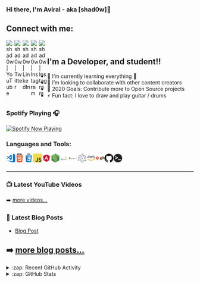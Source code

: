 ### Hi there, I'm Aviral - aka [shad0w]👋

<!-- [![Website](https://img.shields.io/website?label=codeSTACKr.com&style=for-the-badge&url=https%3A%2F%2Fcodestackr.com)](https://codestackr.com)-->
## Connect with me:

[<img align="left" alt="shad0w | YouTube" width="22px" src="https://cdn.jsdelivr.net/npm/simple-icons@v3/icons/youtube.svg" />][youtube]
[<img align="left" alt="shad0w | Twitter" width="22px" src="https://cdn.jsdelivr.net/npm/simple-icons@v3/icons/twitter.svg" />][twitter]
[<img align="left" alt="shad0w | LinkedIn" width="22px" src="https://cdn.jsdelivr.net/npm/simple-icons@v3/icons/linkedin.svg" />][linkedin]
[<img align="left" alt="shad0w | Instagram" width="22px" src="https://cdn.jsdelivr.net/npm/simple-icons@v3/icons/instagram.svg" />][instagram]
[<img align="left" alt="shad0w | Instagram" width="22px" src="https://cdn.jsdelivr.net/npm/simple-icons@v3/icons/discord.svg" />][discord]

<br/>

## I'm a Developer, and student!!

- 🌱 I’m currently learning everything 🤣
- 👯 I’m looking to collaborate with other content creators
- 🥅 2020 Goals: Contribute more to Open Source projects
- ⚡ Fun fact: I love to draw and play guitar / drums

### Spotify Playing 🎧

[<img src="https://spotify-now-playing.shad0wap.vercel.app/api/spotify-playing" alt="Spotify Now Playing" width="350" />](https://open.spotify.com/user/0x2oxblk5amf33db7upd4jokd)
### Languages and Tools:

<img align="left" alt="Visual Studio Code" width="24px" src="https://raw.githubusercontent.com/github/explore/80688e429a7d4ef2fca1e82350fe8e3517d3494d/topics/visual-studio-code/visual-studio-code.png"/>
<img align="left" alt="HTML" width="24px" src="https://raw.githubusercontent.com/github/explore/80688e429a7d4ef2fca1e82350fe8e3517d3494d/topics/html/html.png"/>
<img align="left" alt="CSS" width="24px" src="https://raw.githubusercontent.com/github/explore/80688e429a7d4ef2fca1e82350fe8e3517d3494d/topics/css/css.png"/>
<img align="left" alt="JavaScript" width="24px" src="https://raw.githubusercontent.com/github/explore/80688e429a7d4ef2fca1e82350fe8e3517d3494d/topics/javascript/javascript.png"/>
<img align="left" alt="Angular" width="24px" src="https://raw.githubusercontent.com/github/explore/80688e429a7d4ef2fca1e82350fe8e3517d3494d/topics/angular/angular.png"/>
<img align="left" alt="NodeJs" width="24px" src="https://raw.githubusercontent.com/github/explore/80688e429a7d4ef2fca1e82350fe8e3517d3494d/topics/nodejs/nodejs.png"/>
<img align="left" alt="MySQL" width="24px" src="https://raw.githubusercontent.com/github/explore/80688e429a7d4ef2fca1e82350fe8e3517d3494d/topics/mysql/mysql.png" />
<img align="left" alt="MongoDB" width="24px" src="https://raw.githubusercontent.com/github/explore/80688e429a7d4ef2fca1e82350fe8e3517d3494d/topics/mongodb/mongodb.png" />
<img align="left" alt="Electron" width="24px" src="https://raw.githubusercontent.com/github/explore/80688e429a7d4ef2fca1e82350fe8e3517d3494d/topics/electron/electron.png"/>
<img align="left" alt="AWS" width="24px" src="https://raw.githubusercontent.com/github/explore/fbceb94436312b6dacde68d122a5b9c7d11f9524/topics/aws/aws.png" />
<img align="left" alt="Git" width="24px" src="https://raw.githubusercontent.com/github/explore/80688e429a7d4ef2fca1e82350fe8e3517d3494d/topics/git/git.png" />
<img align="left" alt="GitHub" width="24px" src="https://raw.githubusercontent.com/github/explore/78df643247d429f6cc873026c0622819ad797942/topics/github/github.png"/>
<img align="left" alt="Terminal" width="24px" src="https://raw.githubusercontent.com/github/explore/80688e429a7d4ef2fca1e82350fe8e3517d3494d/topics/terminal/terminal.png"/>

<br/>
<br/>

------

### 📺 Latest YouTube Videos

<!-- YOUTUBE:START -->
<!-- - [Build a GOOGLE Clone with Tailwind CSS - How Google was Built in the 90s vs TODAY!](https://www.youtube.com/watch?v=8ETmAEf793g)-->
<!-- YOUTUBE:END -->
➡️ [more videos...](https://www.youtube.com/channel/UCpnwgO8qXw5re12lRgwevgQ)

### 📕 Latest Blog Posts

<!-- BLOG-POST-LIST:START -->
- [Blog Post](https://codezatech.blogspot.com/)
<!-- BLOG-POST-LIST:END -->

➡️ [more blog posts...](https://codezatech.blogspot.com/)
---
<details>
  <summary>:zap: Recent GitHub Activity</summary>
  <!--
1. 💪 Opened PR [#259](https://github.com/florinpop17/app-ideas/pull/259) in [florinpop17/app-ideas](https://github.com/florinpop17/app-ideas)
2. 🎉 Merged PR [#13](https://github.com/codeSTACKr/codeSTACKr/pull/13) in [codeSTACKr/codeSTACKr](https://github.com/codeSTACKr/codeSTACKr)
3. 💪 Opened PR [#13](https://github.com/codeSTACKr/codeSTACKr/pull/13) in [codeSTACKr/codeSTACKr](https://github.com/codeSTACKr/codeSTACKr)
4. 🎉 Merged PR [#12](https://github.com/codeSTACKr/codeSTACKr/pull/12) in [codeSTACKr/codeSTACKr](https://github.com/codeSTACKr/codeSTACKr)
5. 💪 Opened PR [#12](https://github.com/codeSTACKr/codeSTACKr/pull/12) in [codeSTACKr/codeSTACKr](https://github.com/codeSTACKr/codeSTACKr)
    END_SECTION:activity
-->
</details>
<details>
  <summary>:zap: GitHub Stats</summary>
  
   <img align="left" alt="shad0w GitHub Stats" src="https://github-readme-stats.shad0wap.vercel.app/api?username=shad0wAp&show_icons=true&hide_border=true" />
</details>

[twitter]: https://twitter.com/shad0wAp
[youtube]: https://www.youtube.com/channel/UCpnwgO8qXw5re12lRgwevgQ
[instagram]: https://instagram.com/shad0wap
[linkedin]: https://linkedin.com/in/shad0wap
[discord]:https://discord.com/channels/@shad0w#8066

